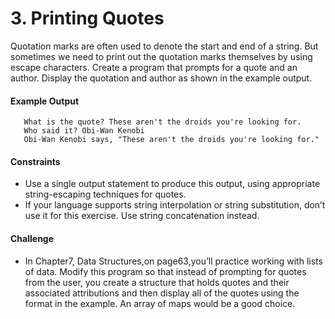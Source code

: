 # 3. Printing Quotes
Quotation marks are often used to denote the start and end of a string. But sometimes we need to print out the quotation marks themselves by using escape characters.
Create a program that prompts for a quote and an author. Display the quotation and author as shown in the example output.
#### Example Output
       What is the quote? These aren't the droids you're looking for.
       Who said it? Obi-Wan Kenobi
       Obi-Wan Kenobi says, "These aren't the droids you're looking for."
#### Constraints
* Use a single output statement to produce this output, using appropriate string-escaping techniques for quotes.
* If your language supports string interpolation or string substitution, don’t use it for this exercise. Use string concatenation instead.
#### Challenge
* In Chapter7, Data Structures,on page63,you’ll practice working with lists of data. Modify this program so that instead of prompting for quotes from the user, you create a structure that holds quotes and their associated attributions and then display all of the quotes using the format in the example. An array of maps would be a good choice.
